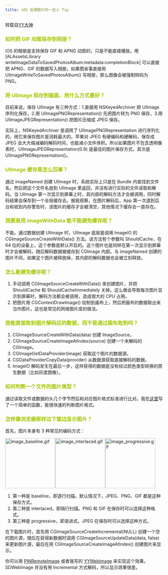 ```yaml
---
title: iOS 处理图片的一些小 Tip
---
```


转载自[YY大神](http://blog.ibireme.com/2015/11/02/ios_image_tips/)

###  <font color=#a2c700>如何把 GIF 动图保存到相册？</font>

iOS 的相册是支持保存 GIF 和 APNG 动图的，只是不能直接播放。用 [ALAssetsLibrary writeImageDataToSavedPhotosAlbum:metadata:completionBlock] 可以直接把 APNG、GIF 的数据写入相册。如果图省事直接用 UIImageWriteToSavedPhotosAlbum() 写相册，那么图像会被强制转码为 PNG。


###  <font color=#a2c700>将 UIImage 保存到磁盘，用什么方式最好？</font>

目前来说，保存 UIImage 有三种方式：1.直接用 NSKeyedArchiver 把 UIImage 序列化保存，2.用 UIImagePNGRepresentation() 先把图片转为 PNG 保存，3.用 UIImageJPEGRepresentation() 把图片压缩成 JPEG 保存。

实际上，NSKeyedArchiver 是调用了 UIImagePNGRepresentation 进行序列化的，用它来保存图片是消耗最大的。苹果对 JPEG 有硬编码和硬解码，保存成 JPEG 会大大缩减编码解码时间，也能减小文件体积。所以如果图片不包含透明像素时，UIImageJPEGRepresentation(0.9) 是最佳的图片保存方式，其次是 UIImagePNGRepresentation()。


###  <font color=#a2c700>UIImage 缓存是怎么回事？</font>

通过 imageNamed 创建 UIImage 时，系统实际上只是在 Bundle 内查找到文件名，然后把这个文件名放到 UIImage 里返回，并没有进行实际的文件读取和解码。当 UIImage 第一次显示到屏幕上时，其内部的解码方法才会被调用，同时解码结果会保存到一个全局缓存去。据我观察，在图片解码后，App 第一次退到后台和收到内存警告时，该图片的缓存才会被清空，其他情况下缓存会一直存在。

###  <font color=#a2c700>我要是用 imageWithData 能不能避免缓存呢？</font>

不能。通过数据创建 UIImage 时，UIImage 底层是调用 ImageIO 的 CGImageSourceCreateWithData() 方法。该方法有个参数叫 ShouldCache，在 64 位的设备上，这个参数是默认开启的。这个图片也是同样在第一次显示到屏幕时才会被解码，随后解码数据被缓存到 CGImage 内部。与 imageNamed 创建的图片不同，如果这个图片被释放掉，其内部的解码数据也会被立刻释放。


###  <font color=#a2c700>怎么能避免缓存呢？</font>

1. 手动调用 CGImageSourceCreateWithData() 来创建图片，并把 ShouldCache 和 ShouldCacheImmediately 关掉。这么做会导致每次图片显示到屏幕时，解码方法都会被调用，造成很大的 CPU 占用。
2. 把图片用 CGContextDrawImage() 绘制到画布上，然后把画布的数据取出来当作图片。这也是常见的网络图片库的做法。

###  <font color=#a2c700>我能直接取到图片解码后的数据，而不是通过画布取到吗？</font>


1. CGImageSourceCreateWithData(data) 创建 ImageSource。
2. CGImageSourceCreateImageAtIndex(source) 创建一个未解码的 CGImage。
3. CGImageGetDataProvider(image) 获取这个图片的数据源。
4. CGDataProviderCopyData(provider) 从数据源获取直接解码的数据。
5. ImageIO 解码发生在最后一步，这样获得的数据是没有经过颜色类型转换的原生数据（比如灰度图像）。


###  <font color=#a2c700>如何判断一个文件的图片类型？</font>

通过读取文件或数据的头几个字节然后和对应图片格式标准进行比对。我在[这里](https://github.com/ibireme/YYImage/blob/master/YYImage/YYImageCoder.m#L1066-L1141)写了一个简单的函数，能很快速的判断图片格式。


###  <font color=#a2c700>怎样像浏览器那样边下载边显示图片？</font>

首先，图片本身有 3 种常见的编码方式：

<a href = "/images/handleImageSomTip/image_baseline.gif"><img src = "/images/handleImageSomTip/image_baseline.gif" width = 160 alt = "image_baseline.gif" /></a><a href = "/images/handleImageSomTip/image_interlaced.gif"><img src = "/images/handleImageSomTip/image_interlaced.gif" width = 160 alt = "image_interlaced.gif" /></a><a href = "/images/handleImageSomTip/image_progressive.gif"><img src = "/images/handleImageSomTip/image_progressive.gif" width = 160 alt = "image_progressive.gif" /></a>

1. 第一种是 baseline，即逐行扫描。默认情况下，JPEG、PNG、GIF 都是这种保存方式。
2. 第二种是 interlaced，即隔行扫描。PNG 和 GIF 在保存时可以选择这种格式。
3. 第三种是 progressive，即渐进式。JPEG 在保存时可以选择这种方式。

在下载图片时，首先用 CGImageSourceCreateIncremental(NULL) 创建一个空的图片源，随后在获得新数据时调用
CGImageSourceUpdateData(data, false) 来更新图片源，最后在用 CGImageSourceCreateImageAtIndex() 创建图片来显示。

你可以用 [PINRemoteImage](https://github.com/pinterest/PINRemoteImage) 或者我写的 [YYWebImage](https://github.com/ibireme/YYWebImage) 来实现这个效果。SDWebImage 并没有用 Incremental 方式解码，所以显示效果很差。